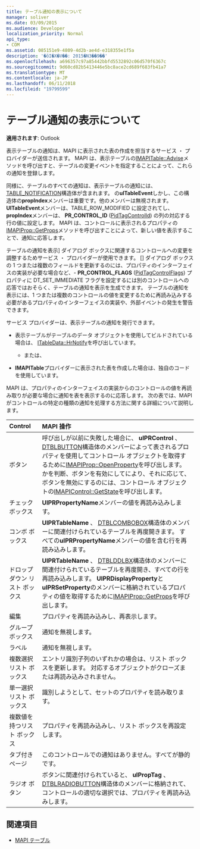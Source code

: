 ```yaml
---
title: テーブル通知の表示について
manager: soliver
ms.date: 03/09/2015
ms.audience: Developer
localization_priority: Normal
api_type:
- COM
ms.assetid: 085151e9-4809-4d2b-ae4d-e318355e1f5a
description: '�ŏI�X�V��: 2015�N3��9��'
ms.openlocfilehash: a696357c97a85442bbfd5532892c06d570f6367c
ms.sourcegitcommit: 9d60cd82b5413446e5bc8ace2cd689f683fb41a7
ms.translationtype: MT
ms.contentlocale: ja-JP
ms.lasthandoff: 06/11/2018
ms.locfileid: "19799599"
---
```

# <a name="about-display-table-notifications"></a>テーブル通知の表示について

**適用されます**: Outlook 
  
表示テーブルの通知は、MAPI に表示された表の作成を担当するサービス ・ プロバイダーが送信されます。 MAPI は、表示テーブルの[IMAPITable::Advise](imapitable-advise.md)メソッドを呼び出すと、テーブルの変更イベントを指定することによって、これらの通知を登録します。 
  
同様に、テーブルのすべての通知は、表示テーブルの通知には、 [TABLE_NOTIFICATION](table_notification.md)構造体が含まれます。 の**ulTableEvent**しかし、この構造体の**propIndex**メンバーは重要です。他のメンバーは無視されます。 **UlTableEvent**メンバーは、TABLE_ROW_MODIFIED に設定されてし、 **propIndex**メンバーは、 **PR_CONTROL_ID** ([PidTagControlId](pidtagcontrolid-canonical-property.md)) の列の対応する行の値に設定します。 MAPI は、コントロールに表示されるプロパティの[IMAPIProp::GetProps](imapiprop-getprops.md)メソッドを呼び出すことによって、新しい値を表示することで、通知に応答します。 
  
テーブルの通知を表示] ダイアログ ボックスに関連するコントロールへの変更を調整するためサービス ・ プロバイダーが使用できます。 [] ダイアログ ボックスの 1 つまたは複数のフィールドを更新するのには、プロパティのインターフェイスの実装が必要な場合など、- **PR_CONTROL_FLAGS** ([PidTagControlFlags](pidtagcontrolflags-canonical-property.md)) プロパティに DT_SET_IMMEDIATE フラグを設定するには別のコントロールへの応答ではおそらく、テーブルの通知を表示を生成できます。 テーブルの通知を表示には、1 つまたは複数のコントロールの値を変更するために再読み込みする必要があるプロパティのインターフェイスの実装や、外部イベントの発生を警告できます。 
  
サービス プロバイダーは、表示テーブルの通知を発行できます。
  
- 表示テーブルがテーブルのデータ オブジェクトを使用してビルドされている場合は、 [ITableData::HrNotify](itabledata-hrnotify.md)を呼び出しています。
    
    - または、
    
- **IMAPITable**プロバイダーに表示された表を作成した場合は、独自のコードを使用しています。 
    
MAPI は、プロパティのインターフェイスの実装からのコントロールの値を再読み取りが必要な場合に通知を表を表示するのに応答します。 次の表では、MAPI がコントロールの特定の種類の通知を処理する方法に関する詳細について説明します。
  
|**Control**|**MAPI 操作**|
|:-----|:-----|
|ボタン  <br/> |呼び出しが以前に失敗した場合に、 **ulPRControl** 、 [DTBLBUTTON](dtblbutton.md)構造体のメンバーによって表されるプロパティを使用してコントロール オブジェクトを取得するために[IMAPIProp::OpenProperty](imapiprop-openproperty.md)を呼び出します。 かを判断、ボタンを有効にしてにより、それに応じて、ボタンを無効にするのには、コントロール オブジェクトの[IMAPIControl::GetState](imapicontrol-getstate.md)を呼び出します。  <br/> |
|チェック ボックス  <br/> |**UlPRPropertyName**メンバーの値を再読み込みします。  <br/> |
|コンボ ボックス  <br/> |**UlPRTableName** 、 [DTBLCOMBOBOX](dtblcombobox.md)構造体のメンバーに関連付けられているテーブルを再度開きます。 すべての**ulPRPropertyName**メンバーの値を含む行を再読み込みします。  <br/> |
|ドロップダウン リスト ボックス  <br/> |**UlPRTableName** 、 [DTBLDDLBX](dtblddlbx.md)構造体のメンバーに関連付けられているテーブルを再度開き、すべての行を再読み込みします。 **UlPRDisplayProperty**と**ulPRSetProperty**のメンバーに格納されているプロパティの値を取得するために[IMAPIProp::GetProps](imapiprop-getprops.md)を呼び出します。  <br/> |
|編集  <br/> |プロパティを再読み込みし、再表示します。  <br/> |
|グループ ボックス  <br/> |通知を無視します。  <br/> |
|ラベル  <br/> |通知を無視します。  <br/> |
|複数選択リスト ボックス  <br/> |エントリ識別子列のいずれかの場合は、リスト ボックスを更新します。 対応するオブジェクトがクローズまたは再読み込みされません。  <br/> |
|単一選択リスト ボックス  <br/> |識別しようとして、セットのプロパティを読み取ります。  <br/> |
|複数値を持つリスト ボックス  <br/> |プロパティを再読み込みし、リスト ボックスを再設定します。  <br/> |
|タブ付きページ  <br/> |このコントロールでの通知はありません。すべてが静的です。  <br/> |
|ラジオ ボタン  <br/> |ボタンに関連付けられていると、 **ulPropTag** 、 [DTBLRADIOBUTTON](dtblradiobutton.md)構造体のメンバーに格納されて、コントロールの適切な選択では、プロパティを再読み込みします。  <br/> |
   
## <a name="see-also"></a>関連項目

- [MAPI テーブル](mapi-tables.md)

